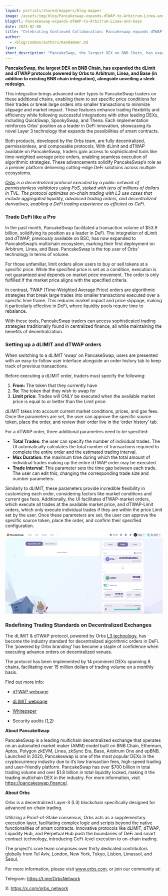 ```yaml
---
layout: partials/shared/mappers/blog-mapper
image: /assets/img/blog/Pancakeswap-expands-dTWAP-to-Arbitrum-Linea-and-base/bg.jpg
blogUrl: Pancakeswap-expands-dTWAP-to-Arbitrum-Linea-and-base
date: 2025-02-06
title: "Celebrating Continued Collaboration: Pancakeswap expands dTWAP & dLIMIT to Arbitrum, Linea, and base!"
author:
  - /blog/common/authors/RanHammer.md
type:
short_description: "PancakeSwap, the largest DEX on BNB Chain, has expanded the dLimit and dTWAP protocols powered by Orbs to Arbitrum, Linea, and Base (in addition to existing BNB chain integration), alongside unveiling a sleek redesign."
---
```


**PancakeSwap, the largest DEX on BNB Chain, has expanded the dLimit and dTWAP protocols powered by Orbs to Arbitrum, Linea, and Base (in addition to existing BNB chain integration), alongside unveiling a sleek redesign.**

This integration brings advanced order types to PancakeSwap traders on these additional chains, enabling them to set specific price conditions for their trades or break large orders into smaller transactions to minimize slippage and market impact. These features enhance trading flexibility and efficiency while following successful integrations with other leading DEXs, including QuickSwap, SpookySwap, and Thena. Each implementation reinforces Orbs’ position as a leader in DeFi innovation, showcasing its novel Layer 3 technology that expands the possibilities of smart contracts.

Both products, developed by the Orbs team, are fully decentralized, permissionless, and composable protocols. With dLimit and dTWAP available on PancakeSwap, traders gain access to sophisticated tools like time-weighted average price orders, enabling seamless execution of algorithmic strategies. These advancements solidify PancakeSwap’s role as a premier platform delivering cutting-edge DeFi solutions across multiple ecosystems.

_[Orbs](https://www.orbs.com/) is a decentralized protocol executed by a public network of permissionless validators using PoS, staked with tens of millions of dollars in TVL. The protocol optimizes on-chain trading with L3 use cases that include aggregated liquidity, advanced trading orders, and decentralized derivatives, enabling a DeFi trading experience as efficient as CeFi._



### Trade DeFi like a Pro

In the past month, PancakeSwap facilitated a transaction volume of $53.9 billion, solidifying its position as a leader in DeFi. The integration of dLimit and dTWAP, previously available on BSC, has now expanded to PancakeSwap’s multichain ecosystem, marking their first deployment on Arbitrum, Linea, and Base. PancakeSwap is the top user of  Orbs’ technology in terms of volume.

For those unfamiliar, limit orders allow users to buy or sell tokens at a specific price. While the specified price is set as a condition, execution is not guaranteed and depends on market price movement. The order is only fulfilled if the market price aligns with the specified criteria.

In contrast, TWAP (Time-Weighted Average Price) orders are algorithmic strategies that break large trades into smaller transactions executed over a specific time frame. This reduces market impact and price slippage, making it particularly effective in DeFi, where liquidity pools require time to rebalance.

With these tools, PancakeSwap traders can access sophisticated trading strategies traditionally found in centralized finance, all while maintaining the benefits of decentralization.

### Setting up a dLIMIT and dTWAP orders

When switching to a dLIMIT ‘swap’ on PancakeSwap, users are presented with an easy-to-follow user interface alongside an order history tab to keep track of previous transactions. 

Before executing a dLIMIT order, traders must specify the following: 

1. **From:** The token that they currently have
2. **To:** The token that they wish to swap for
3. **Limit price:** Trades will ONLY be executed when the available market price is equal to or better than the Limit price.

dLIMIT takes into account current market conditions, prices, and gas fees. Once the parameters are set, the user can approve the specific source token, place the order, and review their order live in the ‘order history’ tab.

For a dTWAP order, three additional parameters need to be specified:

- **Total Trades:** the user can specify the number of individual trades. The UI automatically calculates the total number of transactions required to complete the entire order and the estimated trading interval.
- **Max Duration:** the maximum time during which the total amount of individual trades making up the entire dTWAP order may be executed.
- **Trade Interval:** This parameter sets the time gap between each trade. The user can edit this, changing the corresponding trade size and number parameters.

Similarly to dLIMIT, these parameters provide incredible flexibility in customizing each order, considering factors like market conditions and current gas fees. Additionally, the UI facilitates dTWAP-market orders, which execute all trades at the available market price, and dTWAP-Limit orders, which only execute individual trades if they are within the price Limit set by the user. Once these parameters are set, the user can approve the specific source token, place the order, and confirm their specified configuration.

![screenshot](/assets/img/blog/Pancakeswap-expands-dTWAP-to-Arbitrum-Linea-and-base/image1.png)


### Redefining Trading Standards on Decentralized Exchanges

The dLIMIT & dTWAP protocol, powered by Orbs [L3 technology](https://www.orbs.com/overview/), has become the industry standard for decentralized algorithmic orders in DeFi. The ‘powered by Orbs branding’ has become a staple of confidence when executing advance orders on decentralized venues.

The protocol has been implemented by 14 prominent DEXs spanning 8 chains, facilitating over 15 million dollars of trading volume on a monthly basis. 


Find out more info:

-   [dTWAP webpage](https://www.orbs.com/dtwap/)

-   [dLIMIT webpage](https://www.orbs.com/dlimit/) 

-   [Whitepaper](https://www.orbs.com/white-papers/dTWAP/)

-   Security audits ([1](https://drive.google.com/file/d/1xUZN5RrNvszaPDJuJjfeG3ig14Vo2aaE/view),[2](https://drive.google.com/file/d/1ASt3_mWwtQ0IfKqBHebnj_KGJWntaNJs/view))

<div class='line-separator'></div>

**About PancakeSwap**

PancakeSwap is a leading multichain decentralized exchange that operates on an automated market maker (AMM) model built on BNB Chain, Ethereum, Aptos, Polygon zkEVM, Linea, zkSync Era, Base, Arbitrum One and opBNB. Launched in 2020, Pancakeswap is one of the most popular DEXs in the cryptocurrency industry due to it’s low transaction fees, high-speed trading and user-friendly platform. PancakeSwap has over $700 billion in total trading volume and over $1.8 billion in total liquidity locked, making it the leading multichain DEX in the industry. For more information, visit https://pancakeswap.finance/.


<div class='line-separator'></div>

**About Orbs**

Orbs is a decentralized Layer-3 (L3) blockchain specifically designed for advanced on-chain trading. 

Utilizing a Proof-of-Stake consensus, Orbs acts as a supplementary execution layer, facilitating complex logic and scripts beyond the native functionalities of smart contracts. Innovative protocols like dLIMIT, dTWAP, Liquidity Hub, and Perpetual Hub push the boundaries of DeFi and smart contract technology, introducing CeFi-level execution to on-chain trading. 

The project's core team comprises over thirty dedicated contributors globally from Tel Aviv, London, New York, Tokyo, Lisbon, Limassol, and Seoul.

For more information, please visit www.orbs.com, or join our community at: 

Telegram: https://t.me/OrbsNetwork 

X: https://x.com/orbs_network

